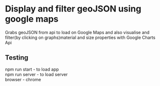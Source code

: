 # Display and filter geoJSON using google maps
Grabs geoJSON from api to load on Google Maps and also visualise and filter(by clicking on graphs)material and size properties with Google Charts Api

## Testing
npm run start - to load app  
npm run server - to load server  
browser - chrome
